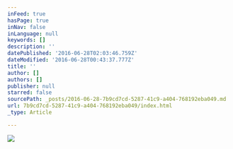 ```yaml
---
inFeed: true
hasPage: true
inNav: false
inLanguage: null
keywords: []
description: ''
datePublished: '2016-06-28T02:03:46.759Z'
dateModified: '2016-06-28T00:43:37.777Z'
title: ''
author: []
authors: []
publisher: null
starred: false
sourcePath: _posts/2016-06-28-7b9cd7cd-5287-41c9-a404-768192eba049.md
url: 7b9cd7cd-5287-41c9-a404-768192eba049/index.html
_type: Article

---
```

![](https://the-grid-user-content.s3-us-west-2.amazonaws.com/0d6d4ad6-10c5-490a-8107-9fbae90ac179.jpg)